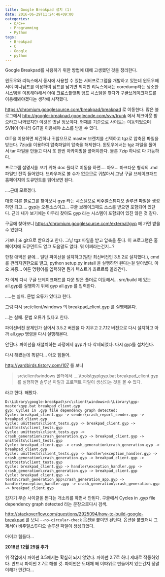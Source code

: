 ```yaml
---
title: Google Breakpad 설치 (1)
date: 2016-06-29T11:24:48+09:00
categories:
  - C/C++
  - Programming
  - Python
tags:
  - Breakpad
  - C
  - Google
  - python
---
```

Google Breakpad를 사용하기 위한 방법에 대해 고생했던 것을 정리한다.

윈도우와 리눅스에서 동시에 사용할 수 있는 서버프로그램을 개발하고 있는데 윈도우에서야 미니덤프를 이용하여 덤프를 남기면 되지만 리눅스에서는 coredump라는 생소한 시스템을 이용해야해서 아예 크로스플랫폼 덤프 시스템을 찾다가 구글브레이크패드를 이용해봐야겠다는 생각에 시작했다.

<https://chromium.googlesource.com/breakpad/breakpad> 로 이동한다. 많은 블로그에서 <http://google-breakpad.googlecode.com/svn/trunk> 에서 체크아웃 받으라고 나와있지만 이것은 옛날 정보이다. 현재를 기준으로 사이트는 이동되었으며 SVN이 아니라 GIT을 이용해야 소스를 받을 수 있다.

GIT을 이용하면 되긴하나 귀찮으므로 master 브랜치를 선택하고 tgz로 압축된 파일을 받는다. 7zip을 이용하여 압축파일의 압축을 해제한다. 윈도우에서는 tgz 파일을 풀어서 tar 파일을 만들고 다시 또 한번 아카이빙을 풀어야한다. 물론 7zip 하나로 다 가능하다.

프로그램 설명서를 보기 위해 doc 폴더로 이동을 하면.... 아오... 마크다운 형식의 .md 파일만 잔뜩 들어있다. 브라우저로 볼 수가 없으므로 귀찮아서 그냥 구글 브레이크패드 홈페이지의 도큐먼트를 읽어보면 된다.

....근데 모르겠다.

대충 다른 블로그를 찾아보니 gyp 라는 시스템으로 비주얼스튜디오 솔루션 파일을 생성하면 되고.... gyp는 오픈소스이고... 구글 브레이크패드 소스를 받으면 포함되어 있단다. 근데 내가 보기에는 아무리 찾아도 gyp 라는 시스템이 포함되어 있진 않은 것 같다.

구글에 찾아보니 <https://chromium.googlesource.com/external/gyp> 에 가면 받을 수 있덴다.

가보니 또 git으로 받으라고 한다. 그냥 tgz 파일을 받고 압축을 푼다. 이 프로그램은 홈페이지에 도큐먼트도 없고 도움말도 없다. 뭐 어쩌라는건지...?

한참 애먹은 끝에... 일단 파이선을 설치하고(일단 최신버전인 3.5.2로 설치했다.), cmd 를 관리자권한으로 열고, python setup.py install 을 실행하면 된다는걸 알아냈다. 아오 짜증... 여튼 명령어를 입력하면 뭔가 텍스트가 촤르르륵 올라간다.

자 이제 다시 구글 브레이크패드를 다운 받은 폴더로 이동해서... src/build 에 있는 all.gyp를 실행하기 위해 gyp all.gyp 를 입력한다.

.....는 실패. 문법 오류가 있다고 한다.

그럼 다시 src/client/windows 의 breakpad_client.gyp 를 실행해본다.

...는 실패. 문법 오류가 있다고 한다.

파이선버전 문제인가 싶어서 3.5.2 버전을 다 지우고 2.7.12 버전으로 다시 설치하고 아까 all.gyp 명령을 다시 실행해본다.

안된다. 파이선을 재설치하는 과정에서 gyp가 다 삭제되었다. 다시 gyp를 설치한다.

다시 해봤는데 똑같다... 아오 힘들어.

<http://yardbirds.tistory.com/107> 를 보니

> src\client\windows 폴더에서 ..\..\tools\gyp\gyp.bat breakpad_client.gyp 를 실행하면 솔루션 파일과 프로젝트 파일이 생성되는 것을 볼 수 있다.

라고 한다. 해봤다.

```console
D:\Library\google-breakpad\src\client\windows>d:\Library\gyp-master\gyp.bat breakpad_client.gyp
gyp: Cycles in .gyp file dependency graph detected:
Cycle: breakpad_client.gyp -> sender\crash_report_sender.gyp -> breakpad_client.gyp
Cycle: unittests\client_tests.gyp -> breakpad_client.gyp -> unittests\client_tests.gyp
Cycle: unittests\client_tests.gyp -> crash_generation\crash_generation.gyp -> breakpad_client.gyp -> unittests\client_tests.gyp
Cycle: breakpad_client.gyp -> crash_generation\crash_generation.gyp -> breakpad_client.gyp
Cycle: unittests\client_tests.gyp -> handler\exception_handler.gyp -> crash_generation\crash_generation.gyp -> breakpad_client.gyp -> unittests\client_tests.gyp
Cycle: breakpad_client.gyp -> handler\exception_handler.gyp -> crash_generation\crash_generation.gyp -> breakpad_client.gyp
Cycle: breakpad_client.gyp -> tests\crash_generation_app\crash_generation_app.gyp -> handler\exception_handler.gyp -> crash_generation\crash_generation.gyp -> breakpad_client.gyp
```

갑자기 무슨 사이클을 돈다는 개소리를 하면서 안된다. 구글에서 Cycles in .gyp file dependency graph detected 라는 문장으로다시 검색.

<http://stackoverflow.com/questions/2925094/how-to-build-google-breakpad> 를 보니 `--no-circular-check` 옵션을 붙이면 된단다. 옵션을 붙였더니 그제서야 비주얼스튜디오 솔루션 파일이 생성되었다.

아이고 힘들다...

**2018년 12월 25일 추가**

위 작업에서 파이썬 3.5에서는 확실히 되지 않았다. 파이썬 2.7로 하니 제대로 작동하였다. 반드시 파이썬 2.7로 해볼 것. 파이썬은 도대체 왜 이따위로 만들어져 있는건지 정말 이해가 안간다...
